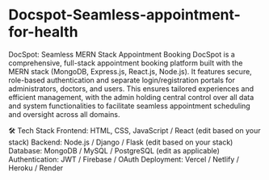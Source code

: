 # Docspot-Seamless-appointment-for-health

DocSpot: Seamless MERN Stack Appointment Booking DocSpot is a comprehensive, full-stack appointment booking platform built with the MERN stack (MongoDB, Express.js, React.js, Node.js). It features secure, role-based authentication and separate login/registration portals for administrators, doctors, and users. This ensures tailored experiences and efficient management, with the admin holding central control over all data and system functionalities to facilitate seamless appointment scheduling and oversight across all domains.

🛠️ Tech Stack
Frontend: HTML, CSS, JavaScript / React (edit based on your stack)
Backend: Node.js / Django / Flask (edit based on your stack)
Database: MongoDB / MySQL / PostgreSQL (edit as applicable)
Authentication: JWT / Firebase / OAuth
Deployment: Vercel / Netlify / Heroku / Render
